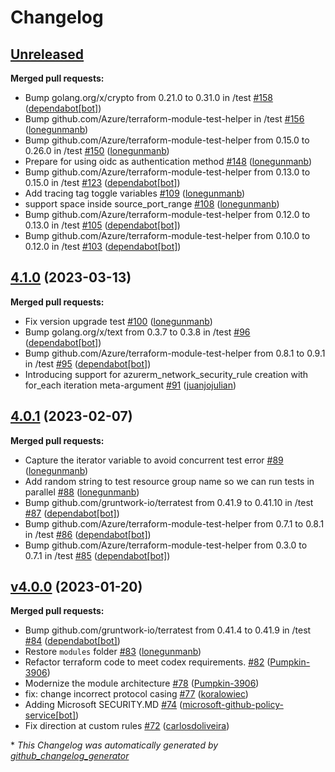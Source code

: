 # Changelog

## [Unreleased](https://github.com/Azure/terraform-azurerm-network-security-group/tree/HEAD)

**Merged pull requests:**

- Bump golang.org/x/crypto from 0.21.0 to 0.31.0 in /test [\#158](https://github.com/Azure/terraform-azurerm-network-security-group/pull/158) ([dependabot[bot]](https://github.com/apps/dependabot))
- Bump github.com/Azure/terraform-module-test-helper in /test [\#156](https://github.com/Azure/terraform-azurerm-network-security-group/pull/156) ([lonegunmanb](https://github.com/lonegunmanb))
- Bump github.com/Azure/terraform-module-test-helper from 0.15.0 to 0.26.0 in /test [\#150](https://github.com/Azure/terraform-azurerm-network-security-group/pull/150) ([lonegunmanb](https://github.com/lonegunmanb))
- Prepare for using oidc as authentication method [\#148](https://github.com/Azure/terraform-azurerm-network-security-group/pull/148) ([lonegunmanb](https://github.com/lonegunmanb))
- Bump github.com/Azure/terraform-module-test-helper from 0.13.0 to 0.15.0 in /test [\#123](https://github.com/Azure/terraform-azurerm-network-security-group/pull/123) ([dependabot[bot]](https://github.com/apps/dependabot))
- Add tracing tag toggle variables [\#109](https://github.com/Azure/terraform-azurerm-network-security-group/pull/109) ([lonegunmanb](https://github.com/lonegunmanb))
- support space inside source\_port\_range [\#108](https://github.com/Azure/terraform-azurerm-network-security-group/pull/108) ([lonegunmanb](https://github.com/lonegunmanb))
- Bump github.com/Azure/terraform-module-test-helper from 0.12.0 to 0.13.0 in /test [\#105](https://github.com/Azure/terraform-azurerm-network-security-group/pull/105) ([dependabot[bot]](https://github.com/apps/dependabot))
- Bump github.com/Azure/terraform-module-test-helper from 0.10.0 to 0.12.0 in /test [\#103](https://github.com/Azure/terraform-azurerm-network-security-group/pull/103) ([dependabot[bot]](https://github.com/apps/dependabot))

## [4.1.0](https://github.com/Azure/terraform-azurerm-network-security-group/tree/4.1.0) (2023-03-13)

**Merged pull requests:**

- Fix version upgrade test [\#100](https://github.com/Azure/terraform-azurerm-network-security-group/pull/100) ([lonegunmanb](https://github.com/lonegunmanb))
- Bump golang.org/x/text from 0.3.7 to 0.3.8 in /test [\#96](https://github.com/Azure/terraform-azurerm-network-security-group/pull/96) ([dependabot[bot]](https://github.com/apps/dependabot))
- Bump github.com/Azure/terraform-module-test-helper from 0.8.1 to 0.9.1 in /test [\#95](https://github.com/Azure/terraform-azurerm-network-security-group/pull/95) ([dependabot[bot]](https://github.com/apps/dependabot))
- Introducing support for azurerm\_network\_security\_rule creation with for\_each iteration meta-argument [\#91](https://github.com/Azure/terraform-azurerm-network-security-group/pull/91) ([juanjojulian](https://github.com/juanjojulian))

## [4.0.1](https://github.com/Azure/terraform-azurerm-network-security-group/tree/4.0.1) (2023-02-07)

**Merged pull requests:**

- Capture the iterator variable to avoid concurrent test error [\#89](https://github.com/Azure/terraform-azurerm-network-security-group/pull/89) ([lonegunmanb](https://github.com/lonegunmanb))
- Add random string to test resource group name so we can run tests in parallel [\#88](https://github.com/Azure/terraform-azurerm-network-security-group/pull/88) ([lonegunmanb](https://github.com/lonegunmanb))
- Bump github.com/gruntwork-io/terratest from 0.41.9 to 0.41.10 in /test [\#87](https://github.com/Azure/terraform-azurerm-network-security-group/pull/87) ([dependabot[bot]](https://github.com/apps/dependabot))
- Bump github.com/Azure/terraform-module-test-helper from 0.7.1 to 0.8.1 in /test [\#86](https://github.com/Azure/terraform-azurerm-network-security-group/pull/86) ([dependabot[bot]](https://github.com/apps/dependabot))
- Bump github.com/Azure/terraform-module-test-helper from 0.3.0 to 0.7.1 in /test [\#85](https://github.com/Azure/terraform-azurerm-network-security-group/pull/85) ([dependabot[bot]](https://github.com/apps/dependabot))

## [v4.0.0](https://github.com/Azure/terraform-azurerm-network-security-group/tree/v4.0.0) (2023-01-20)

**Merged pull requests:**

- Bump github.com/gruntwork-io/terratest from 0.41.4 to 0.41.9 in /test [\#84](https://github.com/Azure/terraform-azurerm-network-security-group/pull/84) ([dependabot[bot]](https://github.com/apps/dependabot))
- Restore `modules` folder [\#83](https://github.com/Azure/terraform-azurerm-network-security-group/pull/83) ([lonegunmanb](https://github.com/lonegunmanb))
- Refactor terraform code to meet codex requirements. [\#82](https://github.com/Azure/terraform-azurerm-network-security-group/pull/82) ([Pumpkin-3906](https://github.com/Pumpkin-3906))
- Modernize the module architecture [\#78](https://github.com/Azure/terraform-azurerm-network-security-group/pull/78) ([Pumpkin-3906](https://github.com/Pumpkin-3906))
- fix: change incorrect protocol casing [\#77](https://github.com/Azure/terraform-azurerm-network-security-group/pull/77) ([koralowiec](https://github.com/koralowiec))
- Adding Microsoft SECURITY.MD [\#74](https://github.com/Azure/terraform-azurerm-network-security-group/pull/74) ([microsoft-github-policy-service[bot]](https://github.com/apps/microsoft-github-policy-service))
- Fix direction at custom rules [\#72](https://github.com/Azure/terraform-azurerm-network-security-group/pull/72) ([carlosdoliveira](https://github.com/carlosdoliveira))



\* *This Changelog was automatically generated by [github_changelog_generator](https://github.com/github-changelog-generator/github-changelog-generator)*

